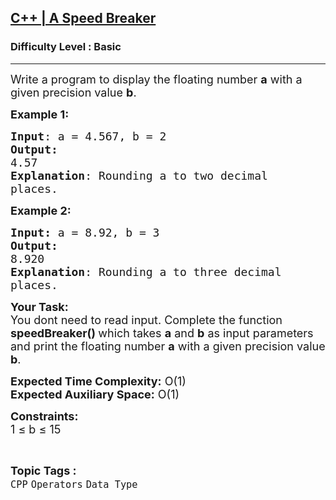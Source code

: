 <h2><a href="https://practice.geeksforgeeks.org/problems/c-a-speed-breaker5249/1?page=16&difficulty[]=-1&status[]=unsolved&sortBy=accuracy">C++ | A Speed Breaker</a></h2><h3>Difficulty Level : Basic</h3><hr><div class="problems_problem_content__Xm_eO"><p><span style="font-size:18px">Write a program to display the floating number <strong>a</strong> with a given precision value <strong>b</strong>.</span></p>

<p><span style="font-size:18px"><strong>Example 1:</strong></span></p>

<pre><span style="font-size:18px"><strong>Input</strong>: a = 4.567, b = 2
<strong>Output:</strong>&nbsp;
4.57
<strong>Explanation</strong>: Rounding a to two decimal
places.</span>
</pre>

<p><span style="font-size:18px"><strong>Example 2:</strong></span></p>

<pre><span style="font-size:18px"><strong>Input: </strong>a = 8.92, b = 3
<strong>Output:&nbsp;</strong>
8.920
<strong>Explanation</strong>: Rounding a to three decimal
places.
</span></pre>

<p><span style="font-size:18px"><strong>Your Task:&nbsp;&nbsp;</strong><br>
You dont need to read input. Complete the function <strong>speedBreaker()&nbsp;</strong>which takes <strong>a</strong> and <strong>b</strong>&nbsp;as input parameters and print&nbsp;the floating number <strong>a</strong> with a given precision value <strong>b</strong>.</span></p>

<p><span style="font-size:18px"><strong>Expected Time Complexity:</strong> O(1)<br>
<strong>Expected Auxiliary Space:</strong> O(1)</span></p>

<p><span style="font-size:18px"><strong>Constraints:</strong><br>
1 ≤ b&nbsp;≤&nbsp;15</span></p>
</div><br><p><span style=font-size:18px><strong>Topic Tags : </strong><br><code>CPP</code>&nbsp;<code>Operators</code>&nbsp;<code>Data Type</code>&nbsp;